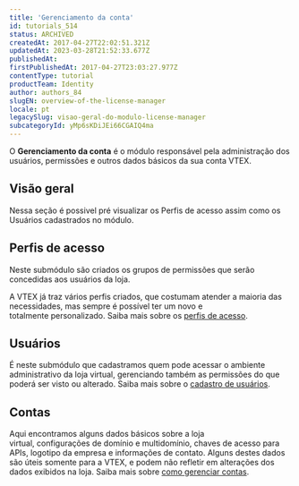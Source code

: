 ```yaml
---
title: 'Gerenciamento da conta'
id: tutorials_514
status: ARCHIVED
createdAt: 2017-04-27T22:02:51.321Z
updatedAt: 2023-03-28T21:52:33.677Z
publishedAt: 
firstPublishedAt: 2017-04-27T23:03:27.977Z
contentType: tutorial
productTeam: Identity
author: authors_84
slugEN: overview-of-the-license-manager
locale: pt
legacySlug: visao-geral-do-modulo-license-manager
subcategoryId: yMp6sKDiJEi66CGAIQ4ma
---
```



O **Gerenciamento da conta** é o módulo responsável pela administração dos usuários, permissões e outros dados básicos da sua conta VTEX.

## Visão geral 

Nessa seção é possivel pré visualizar os Perfis de acesso assim como os Usuários cadastrados no módulo. 

## Perfis de acesso

Neste submódulo são criados os grupos de permissões que serão concedidas aos usuários da loja.

A VTEX já traz vários perfis criados, que costumam atender a maioria das necessidades, mas sempre é possível ter um novo e totalmente personalizado. Saiba mais sobre os [perfis de acesso](/pt/tutorial/como-criar-perfil-de-acesso/).

## Usuários

É neste submódulo que cadastramos quem pode acessar o ambiente administrativo da loja virtual, gerenciando também as permissões do que poderá ser visto ou alterado. Saiba mais sobre o [cadastro de usuários](/pt/tutorial/gerenciando-usuarios/).

## Contas

Aqui encontramos alguns dados básicos sobre a loja virtual, configurações de domínio e multidomínio, chaves de acesso para APIs, logotipo da empresa e informações de contato. Alguns destes dados são úteis somente para a VTEX, e podem não refletir em alterações dos dados exibidos na loja. Saiba mais sobre [como gerenciar contas](https://help.vtex.com/pt/tutorial/como-gerenciar-contas).


